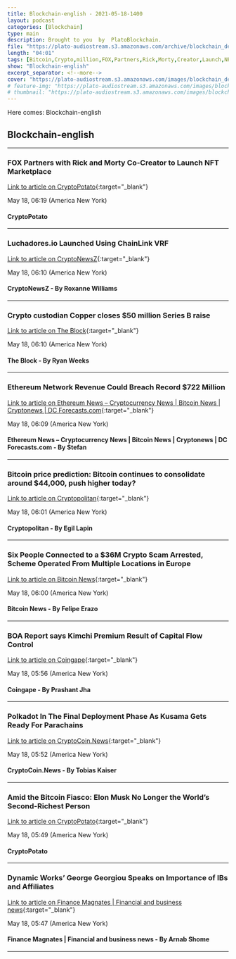 ```yaml
---
title: Blockchain-english - 2021-05-18-1400
layout: podcast
categories: [Blockchain]
type: main
description: Brought to you  by  PlatoBlockchain.
file: "https://plato-audiostream.s3.amazonaws.com/archive/blockchain_dev_en-2021-05-18-1400.mp3" 
length: "04:01"
tags: [Bitcoin,Crypto,million,FOX,Partners,Rick,Morty,Creator,Launch,NFT,Marketplace,]
show: "Blockchain-english"
excerpt_separator: <!--more-->
cover: "https://plato-audiostream.s3.amazonaws.com/images/blockchain_dev_en-2021-05-18-1400.png"
# feature-img: "https://plato-audiostream.s3.amazonaws.com/images/blockchain_dev_en-2021-05-18-1400.png"
# thumbnail: "https://plato-audiostream.s3.amazonaws.com/images/blockchain_dev_en-2021-05-18-1400_t.png"
---
```


Here comes: Blockchain-english
<!--more-->
## Blockchain-english

----  



### FOX Partners with Rick and Morty Co-Creator to Launch NFT Marketplace  

[Link to article on CryptoPotato](https://cryptopotato.com/fox-partners-with-rick-and-morty-co-creator-to-launch-nft-marketplace/){:target="_blank"}  

May 18, 06:19 (America New York)

#### CryptoPotato  

----  


### Luchadores.io Launched Using ChainLink VRF  

[Link to article on CryptoNewsZ](https://www.cryptonewsz.com/luchadores-io-launched-using-chainlink-vrf/){:target="_blank"}  

May 18, 06:10 (America New York)

#### CryptoNewsZ - By Roxanne Williams  

----  


### Crypto custodian Copper closes $50 million Series B raise  

[Link to article on The Block](https://www.theblockcrypto.com/linked/105168/crypto-custodian-copper-closes-50-million-series-b-raise?utm_source=rss&utm_medium=rss){:target="_blank"}  

May 18, 06:10 (America New York)

#### The Block - By Ryan Weeks  

----  


### Ethereum Network Revenue Could Breach Record $722 Million  

[Link to article on Ethereum News – Cryptocurrency News | Bitcoin News | Cryptonews | DC Forecasts.com](https://www.dcforecasts.com/ethereum-news/ethereum-network-revenue-could-breach-record-722-million/){:target="_blank"}  

May 18, 06:09 (America New York)

#### Ethereum News – Cryptocurrency News | Bitcoin News | Cryptonews | DC Forecasts.com - By Stefan  

----  


### Bitcoin price prediction: Bitcoin continues to consolidate around $44,000, push higher today?   

[Link to article on Cryptopolitan](https://www.cryptopolitan.com/bitcoin-price-prediction-2021-05-18/){:target="_blank"}  

May 18, 06:01 (America New York)

#### Cryptopolitan - By Egil Lapin  

----  


### Six People Connected to a $36M Crypto Scam Arrested, Scheme Operated From Multiple Locations in Europe  

[Link to article on Bitcoin News](https://news.bitcoin.com/six-people-connected-to-a-36m-crypto-scam-arrested-scheme-operated-from-multiple-locations-in-europe/){:target="_blank"}  

May 18, 06:00 (America New York)

#### Bitcoin News - By Felipe Erazo  

----  


### BOA Report says Kimchi Premium Result of Capital Flow Control  

[Link to article on Coingape](https://coingape.com/boa-report-says-kimchi-premium-result-of-capital-flow-control/){:target="_blank"}  

May 18, 05:56 (America New York)

#### Coingape - By Prashant Jha  

----  


### Polkadot In The Final Deployment Phase As Kusama Gets Ready For Parachains  

[Link to article on CryptoCoin.News](https://cryptocoin.news/news/polkadot-in-the-final-deployment-phase-as-kusama-gets-ready-for-parachains-54027/?utm_source=rss&utm_medium=rss&utm_campaign=polkadot-in-the-final-deployment-phase-as-kusama-gets-ready-for-parachains){:target="_blank"}  

May 18, 05:52 (America New York)

#### CryptoCoin.News - By Tobias Kaiser  

----  


### Amid the Bitcoin Fiasco: Elon Musk No Longer the World’s Second-Richest Person  

[Link to article on CryptoPotato](https://cryptopotato.com/amid-the-bitcoin-fiasco-elon-musk-no-longer-the-worlds-second-richest-person/){:target="_blank"}  

May 18, 05:49 (America New York)

#### CryptoPotato  

----  


### Dynamic Works’ George Georgiou Speaks on Importance of IBs and Affiliates  

[Link to article on Finance Magnates | Financial and business news](https://www.financemagnates.com/forex/technology/dynamic-works-george-georgiou-speaks-on-importance-of-ibs-and-affiliates/){:target="_blank"}  

May 18, 05:47 (America New York)

#### Finance Magnates | Financial and business news - By Arnab Shome  

----  
  